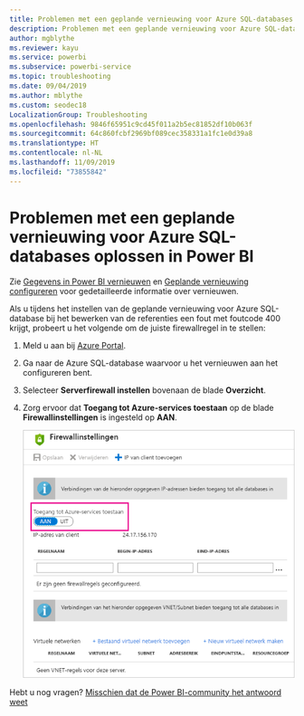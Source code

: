 ```yaml
---
title: Problemen met een geplande vernieuwing voor Azure SQL-databases oplossen
description: Problemen met een geplande vernieuwing voor Azure SQL-databases oplossen in Power BI
author: mgblythe
ms.reviewer: kayu
ms.service: powerbi
ms.subservice: powerbi-service
ms.topic: troubleshooting
ms.date: 09/04/2019
ms.author: mblythe
ms.custom: seodec18
LocalizationGroup: Troubleshooting
ms.openlocfilehash: 9846f65951c9cd45f011a2b5ec81852df10b063f
ms.sourcegitcommit: 64c860fcbf2969bf089cec358331a1fc1e0d39a8
ms.translationtype: HT
ms.contentlocale: nl-NL
ms.lasthandoff: 11/09/2019
ms.locfileid: "73855842"
---
```

# <a name="troubleshooting-scheduled-refresh-for-azure-sql-databases-in-power-bi"></a>Problemen met een geplande vernieuwing voor Azure SQL-databases oplossen in Power BI

Zie [Gegevens in Power BI vernieuwen](refresh-data.md) en [Geplande vernieuwing configureren](refresh-scheduled-refresh.md) voor gedetailleerde informatie over vernieuwen.

Als u tijdens het instellen van de geplande vernieuwing voor Azure SQL-database bij het bewerken van de referenties een fout met foutcode 400 krijgt, probeert u het volgende om de juiste firewallregel in te stellen:

1. Meld u aan bij [Azure Portal](https://portal.azure.com).

1. Ga naar de Azure SQL-database waarvoor u het vernieuwen aan het configureren bent.

1. Selecteer **Serverfirewall instellen** bovenaan de blade **Overzicht**.

1. Zorg ervoor dat **Toegang tot Azure-services toestaan** op de blade **Firewallinstellingen** is ingesteld op **AAN**.

    ![Toegestane services in Azure](media/service-admin-troubleshooting-scheduled-refresh-azure-sql-databases/azurerefresh.png)  

Hebt u nog vragen? [Misschien dat de Power BI-community het antwoord weet](https://community.powerbi.com/)
